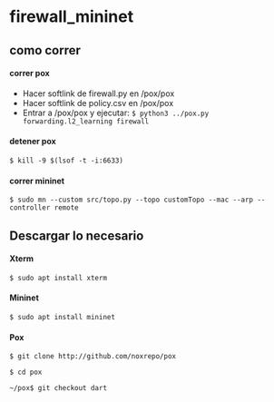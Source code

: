 # firewall_mininet

## como correr

#### correr pox
- Hacer softlink de firewall.py en /pox/pox
- Hacer softlink de policy.csv en /pox/pox
- Entrar a /pox/pox y ejecutar:
`$ python3 ../pox.py forwarding.l2_learning firewall`

#### detener pox

`$ kill -9 $(lsof -t -i:6633)`

#### correr mininet

`$ sudo mn --custom src/topo.py --topo customTopo --mac --arp --controller remote`

## Descargar lo necesario

#### Xterm
`$ sudo apt install xterm`

#### Mininet
`$ sudo apt install mininet`

#### Pox
`$ git clone http://github.com/noxrepo/pox`

`$ cd pox`

`~/pox$ git checkout dart`
